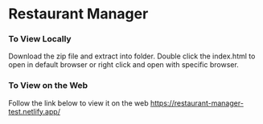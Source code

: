 # Restaurant Manager

### To View Locally

Download the zip file and extract into folder. Double click the index.html to open in default browser or right click and open with specific browser.

### To View on the Web

Follow the link below to view it on the web https://restaurant-manager-test.netlify.app/

